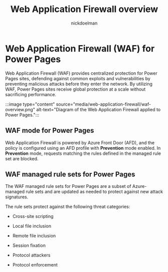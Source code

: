 ﻿---
title: Web Application Firewall overview
description: Learn about Web Application Firewall for Power Pages.
author: nickdoelman
ms.topic: conceptual
ms.custom: 
ms.date: 09/23/2022
ms.author: ndoelman
ms.reviewer: ndoelman
contributors:
    - nickdoelman
    - ProfessorKendrick
---

# Web Application Firewall (WAF) for Power Pages

Web Application Firewall (WAF) provides centralized protection for Power Pages sites, defending against common exploits and vulnerabilities by preventing malicious attacks before they enter the network.  By utilizing WAF, Power Pages sites receive global protection at a scale without sacrificing performance.

:::image type="content" source="media/web-application-firewall/waf-overview.png" alt-text="Diagram of the Web Application Firewall applied to Power Pages.":::

## WAF mode for Power Pages

Web Application Firewall is powered by Azure Front Door (AFD), and the policy is configured using an AFD profile with **Prevention** mode enabled. In **Prevention** mode, requests matching the rules defined in the managed rule set are blocked.

## WAF managed rule sets for Power Pages

The WAF managed rule sets for Power Pages are a subset of Azure-managed rule sets and are updated as needed to protect against new attack signatures.

The rule sets protect against the following threat categories:

- Cross-site scripting

- Local file inclusion

- Remote file inclusion

- Session fixation

- Protocol attackers

- Protocol enforcement

